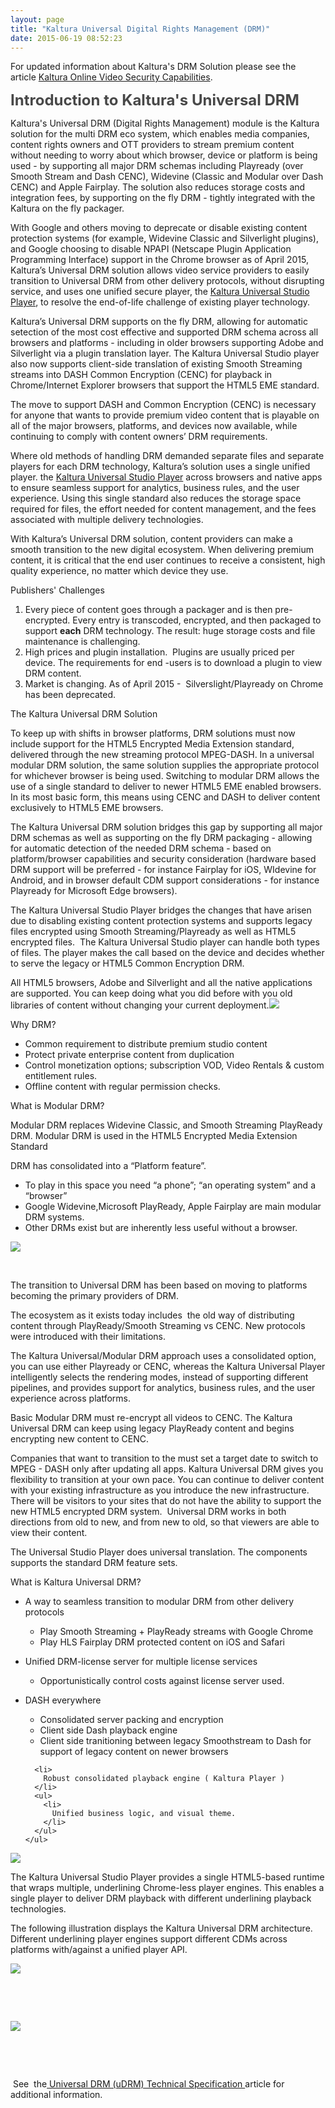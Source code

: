 ```yaml
---
layout: page
title: "Kaltura Universal Digital Rights Management (DRM)"
date: 2015-06-19 08:52:23
---
```


<p>
    For updated information about Kaltura's DRM Solution please see the article <a href="{{site.url}}/documentation/Knowledge/kaltura-online-video-security-capabilities.html" target="_blank">Kaltura Online Video Security Capabilities</a>.
  </p>
  
  <p>
    <span style="color: #484848; font-size: 18pt; font-weight: bold;">Introduction to Kaltura's Universal DRM</span><span style="color: #ff0000;"><br /></span>
  </p>
  
  <p>
    Kaltura's Universal DRM (Digital Rights Management) module is the Kaltura solution for the multi DRM eco system, which enables media companies, content rights owners and OTT providers to stream premium content without needing to worry about which browser, device or platform is being used - by supporting all major DRM schemas including Playready (over Smooth Stream and Dash CENC), Widevine (Classic and Modular over Dash CENC) and Apple Fairplay. The solution also reduces storage costs and integration fees, by supporting on the fly DRM - tightly integrated with the Kaltura on the fly packager.
  </p>
  
  <p>
    With Google and others moving to deprecate or disable existing content protection systems (for example, Widevine Classic and Silverlight plugins), and Google choosing to disable NPAPI (Netscape Plugin Application Programming Interface) support in the Chrome browser as of April 2015, Kaltura’s Universal DRM solution allows video service providers to easily transition to Universal DRM from other delivery protocols, without disrupting service, and uses one unified secure player, the <a href="{{site.url}}/documentation/Knowledge/universal-studio-information-guide.html">Kaltura Universal Studio Player</a>, to resolve the end-of-life challenge of existing player technology.  
  </p>
  
  <div>
    Kaltura’s Universal DRM supports on the fly DRM, allowing for automatic setection of the most cost effective and supported DRM schema across all browsers and platforms - including in older browsers supporting Adobe and Silverlight via a plugin translation layer. The Kaltura Universal Studio player also now supports client-side translation of existing Smooth Streaming streams into DASH Common Encryption (CENC) for playback in Chrome/Internet Explorer browsers that support the HTML5 EME standard. 
  </div>
  
  <p>
    The move to support DASH and Common Encryption (CENC) is necessary for anyone that wants to provide premium video content that is playable on all of the major browsers, platforms, and devices now available, while continuing to comply with content owners’ DRM requirements. 
  </p>
  
  <p>
    Where old methods of handling DRM demanded separate files and separate players for each DRM technology, Kaltura’s solution uses a single unified player. the <a href="{{site.url}}/documentation/Knowledge/universal-studio-information-guide.html" target="_blank">Kaltura Universal Studio Player</a> across browsers and native apps to ensure seamless support for analytics, business rules, and the user experience. Using this single standard also reduces the storage space required for files, the effort needed for content management, and the fees associated with multiple delivery technologies. 
  </p>
  
  <p>
    With Kaltura’s Universal DRM solution, content providers can make a smooth transition to the new digital ecosystem. When delivering premium content, it is critical that the end user continues to receive a consistent, high quality experience, no matter which device they use.
  </p>
  
  <p class="mce-heading-3">
    Publishers' Challenges
  </p>
  
  <ol>
    <li>
      Every piece of content goes through a packager and is then pre-encrypted. Every entry is transcoded, encrypted, and then packaged to support <strong>each</strong> DRM technology. The result: huge storage costs and file maintenance is challenging.
    </li>
    <li>
      High prices and plugin installation.  Plugins are usually priced per device. The requirements for end -users is to download a plugin to view DRM content.
    </li>
    <li>
      Market is changing. As of April 2015 -  Silverslight/Playready on Chrome has been deprecated.
    </li>
  </ol>
  
  <p class="mce-heading-2">
    The Kaltura Universal DRM Solution
  </p>
  
  <p>
    To keep up with shifts in browser platforms, DRM solutions must now include support for the HTML5 Encrypted Media Extension standard, delivered through the new streaming protocol MPEG-DASH. In a universal modular DRM solution, the same solution supplies the appropriate protocol for whichever browser is being used. Switching to modular DRM allows the use of a single standard to deliver to newer HTML5 EME enabled browsers. In its most basic form, this means using CENC and DASH to deliver content exclusively to HTML5 EME browsers.
  </p>
  
  <p>
    The Kaltura Universal DRM solution bridges this gap by supporting all major DRM schemas as well as supporting on the fly DRM packaging - allowing for automatic detection of the needed DRM schema - based on platform/browser capabilities and security consideration (hardware based DRM support will be preferred - for instance Fairplay for iOS, WIdevine for Android, and in browser default CDM support considerations - for instance Playready for Microsoft Edge browsers).
  </p>
  
  <p>
    The Kaltura Universal Studio Player bridges the changes that have arisen due to disabling existing content protection systems and supports legacy files encrypted using Smooth Streaming/Playready as well as HTML5 encrypted files.  The Kaltura Universal Studio player can handle both types of files. The player makes the call based on the device and decides whether to serve the legacy or HTML5 Common Encryption DRM.
  </p>
  
  <p>
    All HTML5 browsers, Adobe and Silverlight and all the native applications are supported. You can keep doing what you did before with you old libraries of content without changing your current deployment.<img src="{{site.url}}/assets/2369">
  </p>
  
  <p class="mce-heading-2">
    <span>Why DRM?</span>
  </p>
  
  <div>
    <ul>
      <li>
        Common requirement to distribute premium studio content
      </li>
      <li>
        Protect private enterprise content from duplication
      </li>
      <li>
        Control monetization options; subscription VOD, Video Rentals & custom entitlement rules.
      </li>
      <li>
        Offline content with regular permission checks.
      </li>
    </ul>
  </div>
  
  <p class="mce-heading-2">
    What is Modular DRM?
  </p>
  
  <p>
    Modular DRM replaces Widevine Classic, and Smooth Streaming PlayReady DRM. Modular DRM is used in the HTML5 Encrypted Media Extension Standard
  </p>
  
  <p>
    DRM has consolidated into a “Platform feature”.
  </p>
  
  <div>
    <ul>
      <li>
        To play in this space you need “a phone”; “an operating system” and a “browser”
      </li>
      <li>
        Google Widevine,Microsoft PlayReady, Apple Fairplay are main modular DRM systems.
      </li>
      <li>
        Other DRMs exist but are inherently less useful without a browser.
      </li>
    </ul>
  </div>
  
  <p>
    <img src="{{site.url}}/assets/2364">
  </p>
  
  <div>
     
  </div>
  
  <p>
    The transition to Universal DRM has been based on moving to platforms becoming the primary providers of DRM.
  </p>
  
  <p>
    The ecosystem as it exists today includes  the old way of distributing content through PlayReady/Smooth Streaming vs CENC. New protocols were introduced with their limitations.
  </p>
  
  <p>
    The Kaltura Universal/Modular DRM approach uses a consolidated option, you can use either Playready or CENC, whereas the Kaltura Universal Player intelligently selects the rendering modes, instead of supporting different pipelines, and provides support for analytics, business rules, and the user experience across platforms.
  </p>
  
  <p>
    Basic Modular DRM must re-encrypt all videos to CENC. The Kaltura Universal DRM can keep using legacy PlayReady content and begins encrypting new content to CENC.
  </p>
  
  <p>
    Companies that want to transition to the must set a target date to switch to MPEG - DASH only after updating all apps. Kaltura Universal DRM gives you flexibility to transition at your own pace. You can continue to deliver content with your existing infrastructure as you introduce the new infrastructure. There will be visitors to your sites that do not have the ability to support the new HTML5 encrypted DRM system.  Universal DRM works in both directions from old to new, and from new to old, so that viewers are able to view their content.
  </p>
  
  <p>
    The Universal Studio Player does universal translation. The components supports the standard DRM feature sets.
  </p>
  
  <p class="mce-heading-3">
    <span>What </span><span>is Kaltura Universal </span><span>DRM?</span>
  </p>
  
  <div>
    <ul>
      <li>
        A way to seamless transition to modular DRM from other delivery protocols
      </li>
      <ul>
        <li>
          Play Smooth Streaming + PlayReady streams with Google Chrome
        </li>
        <li>
          Play HLS Fairplay DRM protected content on iOS and Safari
        </li>
      </ul>
    </ul>
  </div>
  
  <div>
    <ul>
      <li>
        Unified DRM-license server for multiple license services
      </li>
      <ul>
        <li>
          Opportunistically control costs against license server used.
        </li>
      </ul>
    </ul>
  </div>
  
  <div>
    <ul>
      <li>
        DASH everywhere
      </li>
      <ul>
        <li>
          Consolidated server packing and encryption
        </li>
        <li>
          Client side Dash playback engine
        </li>
        <li>
          Client side tranitioning between legacy Smoothstream to Dash for support of legacy content on newer browsers
        </li>
      </ul>
      
      <li>
        Robust consolidated playback engine ( Kaltura Player )
      </li>
      <ul>
        <li>
          Unified business logic, and visual theme.
        </li>
      </ul>
    </ul>
  </div>
  
  <p>
    <span><img src="{{site.url}}/assets/2371">
  </p>
  
  <p>
    The Kaltura Universal Studio Player provides a single HTML5-based runtime that wraps multiple, underlining Chrome-less player engines. This enables a single player to deliver DRM playback with different underlining playback technologies.
  </p>
  
  <p>
    The following illustration displays the Kaltura Universal DRM architecture. Different underlining player engines support different CDMs across platforms with/against a unified player API.
  </p>
  
  <p>
    <img src="{{site.url}}/assets/2372">
  </p>
  
  <p>
    <span style="color: #ff0000;"> </span>
  </p>
  
  <p>
     
  </p>
  
  <p class="mce-heading-3">
    <img src="{{site.url}}/assets/2368">
  </p>
  
  <p>
    <span> </span>
  </p>
  
  <p>
    <span> </span>
  </p>
  
  <p>
    <span> See  the</span><a href="{{site.url}}/documentation/Knowledge/universal-drm-udrm-technical-specification.html" target="_blank"> Universal DRM (uDRM) Technical Specification </a>article for additional information.<a href="{{site.url}}/documentation/Knowledge/universal-drm-udrm-technical-specification.html" target="_blank"></a>
  </p>
  
  <p>
    <span> </span>
  </p>
  
  <p>
    <span> </span>
  </p>
  
  <p class="mce-heading-3">
    <span> </span>
  </p>
  
  <div>
     
  </div>
  
  <div>
     
  </div>
  
  <div>
     
  </div>
  
  <div>
     
  </div>
  
  <div>
     
  </div>
  
  <div>
     
  </div>